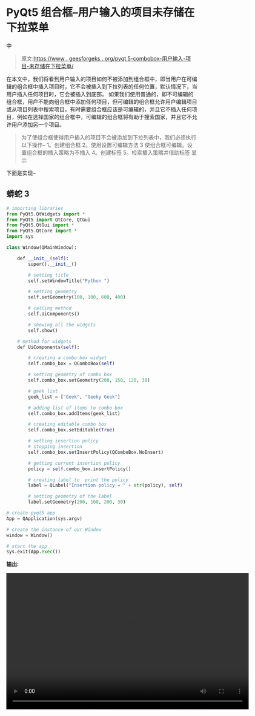 # PyQt5 组合框–用户输入的项目未存储在下拉菜单

中

> 原文:[https://www . geesforgeks . org/pyqt 5-combobox-用户输入-项目-未存储在下拉菜单/](https://www.geeksforgeeks.org/pyqt5-combobox-user-entered-items-not-stored-in-drop-down-menu/)

在本文中，我们将看到用户输入的项目如何不被添加到组合框中，即当用户在可编辑的组合框中插入项目时，它不会被插入到下拉列表的任何位置，默认情况下，当用户插入任何项目时，它会被插入到底部。
如果我们使用普通的，即不可编辑的组合框，用户不能向组合框中添加任何项目，但可编辑的组合框允许用户编辑项目或从项目列表中搜索项目。有时需要组合框应该是可编辑的，并且它不插入任何项目，例如在选择国家的组合框中，可编辑的组合框将有助于搜索国家，并且它不允许用户添加另一个项目。

> 为了使组合框使得用户插入的项目不会被添加到下拉列表中，我们必须执行以下操作–
> 1。创建组合框
> 2。使用设置可编辑方法
> 3 使组合框可编辑。设置组合框的插入策略为不插入
> 4。创建标签
> 5。检索插入策略并借助标签
> 显示

下面是实现–

## 蟒蛇 3

```py
# importing libraries
from PyQt5.QtWidgets import *
from PyQt5 import QtCore, QtGui
from PyQt5.QtGui import *
from PyQt5.QtCore import *
import sys

class Window(QMainWindow):

    def __init__(self):
        super().__init__()

        # setting title
        self.setWindowTitle("Python ")

        # setting geometry
        self.setGeometry(100, 100, 600, 400)

        # calling method
        self.UiComponents()

        # showing all the widgets
        self.show()

    # method for widgets
    def UiComponents(self):

        # creating a combo box widget
        self.combo_box = QComboBox(self)

        # setting geometry of combo box
        self.combo_box.setGeometry(200, 150, 120, 30)

        # geek list
        geek_list = ["Geek", "Geeky Geek"]

        # adding list of items to combo box
        self.combo_box.addItems(geek_list)

        # creating editable combo box
        self.combo_box.setEditable(True)

        # setting insertion policy
        # stopping insertion
        self.combo_box.setInsertPolicy(QComboBox.NoInsert)

        # getting current insertion policy
        policy = self.combo_box.insertPolicy()

        # creating label to  print the policy
        label = QLabel("Insertion policy = " + str(policy), self)

        # setting geometry of the label
        label.setGeometry(200, 100, 200, 30)

# create pyqt5 app
App = QApplication(sys.argv)

# create the instance of our Window
window = Window()

# start the app
sys.exit(App.exec())
```

**输出:**

<video class="wp-video-shortcode" id="video-396833-1" width="640" height="360" preload="metadata" controls=""><source type="video/mp4" src="https://media.geeksforgeeks.org/wp-content/uploads/20200413165951/screen_recorder_video_2020_13_4_16_57_38.mp4?_=1">[https://media.geeksforgeeks.org/wp-content/uploads/20200413165951/screen_recorder_video_2020_13_4_16_57_38.mp4](https://media.geeksforgeeks.org/wp-content/uploads/20200413165951/screen_recorder_video_2020_13_4_16_57_38.mp4)</video>